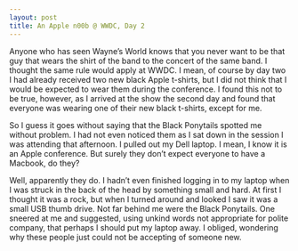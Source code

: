 ```yaml
---
layout: post
title: An Apple n00b @ WWDC, Day 2
---
```

Anyone who has seen Wayne’s World knows that you never want to be that guy that wears the shirt of the band to the concert of the same band. I thought the same rule would apply at WWDC. I mean, of course by day two I had already received two new black Apple t-shirts, but I did not think that I would be expected to wear them during the conference. I found this not to be true, however, as I arrived at the show the second day and found that everyone was wearing one of their new black t-shirts, except for me.

So I guess it goes without saying that the Black Ponytails spotted me without problem. I had not even noticed them as I sat down in the session I was attending that afternoon. I pulled out my Dell laptop. I mean, I know it is an Apple conference. But surely they don’t expect everyone to have a Macbook, do they?

Well, apparently they do. I hadn’t even finished logging in to my laptop when I was struck in the back of the head by something small and hard. At first I thought it was a rock, but when I turned around and looked I saw it was a small USB thumb drive. Not far behind me were the Black Ponytails. One sneered at me and suggested, using unkind words not appropriate for polite company, that perhaps I should put my laptop away. I obliged, wondering why these people just could not be accepting of someone new.